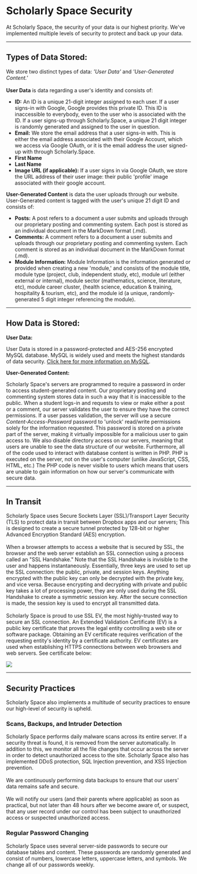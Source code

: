 <h1><strong>Scholarly Space Security</strong></h1>
<p> At Scholarly Space, the security of your data is our highest priority. We've implemented multiple levels of security to protect and back up your data. </p>
<hr>
<h2>Types of Data Stored:</h2>
<p> We store two distinct types of data: <i>'User Data'</i> and <i>'User-Generated Content.'</i>
    <br>
    <br> <strong>User Data</strong> is data regarding a user's identity and consists of: </p>
<ul>
    <li> <strong>ID:</strong> An ID is a unique 21-digit integer assigned to each user. If a user signs-in with Google, Google provides this private ID. This ID is inaccessible to everybody, even to the user who is associated with the ID. If a user signs-up through Scholarly.Space, a unique 21 digit integer is randomly generated and assigned to the user in question. </li>
    <li> <strong>Email:</strong> We store the email address that a user signs-in with. This is either the email address associated with their Google Account, which we access via Google OAuth, or it is the email address the user signed-up with through Scholarly.Space. </li>
    <li> <strong>First Name</strong> </li>
    <li> <strong>Last Name</strong> </li>
    <li> <strong>Image URL (if applicable):</strong> If a user signs in via Google OAuth, we store the URL address of their user image: their public 'profile' image associated with their google account. </li>
</ul>
<p> <strong>User-Generated Content</strong> is data the user uploads through our website. User-Generated content is tagged with the user's unique 21 digit ID and consists of: </p>
<ul>
    <li> <strong>Posts:</strong> A post refers to a document a user submits and uploads through our proprietary posting and commenting system. Each post is stored as an individual document in the MarkDown format (.md). </li>
    <li> <strong>Comments:</strong> A comment refers to a document a user submits and uploads through our proprietary posting and commenting system. Each comment is stored as an individual document in the MarkDown format (.md). </li>
    <li> <strong>Module Information:</strong> Module Information is the information generated or provided when creating a new 'module,' and consists of the module title, module type (project, club, independent study, etc), module url (either external or internal), module sector (mathematics, science, literature, etc), module career cluster, (health science, education & training, hospitality & tourism, etc), and the module id (a unique, randomly-generated 5 digit integer referencing the module). </li>
</ul>
<hr>
<h2>How Data is Stored: </h2> <strong>User Data: </strong>
<p> User Data is stored in a password-protected and AES-256 encrypted MySQL database. MySQL is widely used and meets the highest standards of data security. <a href="https://dev.mysql.com/doc/refman/5.7/en/">Click here for more information on MySQL</a>.
    <br> </p> <strong>User-Generated Content: </strong>
<p> Scholarly Space's servers are programmed to require a password in order to access student-generated content. Our proprietary posting and commenting system stores data in such a way that it is inaccessible to the public. When a student logs-in and requests to view or make either a post or a comment, our server validates the user to ensure they have the correct permissions. If a user passes validation, the server will use a secure <i>Content-Access-Password</i> password to 'unlock' read/write permissions solely for the information requested. This password is stored on a private part of the server, making it virtually impossible for a malicious user to gain access to. We also disable directory access on our servers, meaning that users are unable to see the data structure of our website. Furthermore, all of the code used to interact with database content is written in PHP. PHP is executed on the server, not on the user's computer (unlike JavaScript, CSS, HTML, etc.) The PHP code is never visible to users which means that users are unable to gain information on how our server's communicate with secure data.
    <br> </p>
<hr>
<h2>In Transit</h2>
<p> Scholarly Space uses Secure Sockets Layer (SSL)/Transport Layer Security (TLS) to protect data in transit between Dropbox apps and our servers; This is designed to create a secure tunnel protected by 128-bit or higher Advanced Encryption Standard (AES) encryption.
    <br>
    <br> When a browser attempts to access a website that is secured by SSL, the browser and the web server establish an SSL connection using a process called an "SSL Handshake." Note that the SSL Handshake is invisible to the user and happens instantaneously. Essentially, three keys are used to set up the SSL connection: the public, private, and session keys. Anything encrypted with the public key can only be decrypted with the private key, and vice versa. Because encrypting and decrypting with private and public key takes a lot of processing power, they are only used during the SSL Handshake to create a symmetric session key. After the secure connection is made, the session key is used to encrypt all transmitted data.
    <br>
    <br> Scholarly Space is proud to use SSL EV, the most highly-trusted way to secure an SSL connection. An Extended Validation Certificate (EV) is a public key certificate that proves the legal entity controlling a web site or software package. Obtaining an EV certificate requires verification of the requesting entity's identity by a certificate authority. EV certificates are used when establishing HTTPS connections between web browsers and web servers. See certificate below: </p> <img src="https://scholarly.space/src/ev.png">
<hr>
<h2>Security Practices</h2>
<p>Scholarly Space also implements a multitude of security practices to ensure our high-level of security is upheld.</p>
<h3>Scans, Backups, and Intruder Detection</h3>
<p> Scholarly Space performs daily malware scans across its entire server. If a security threat is found, it is removed from the server automatically. In addition to this, we monitor all the file changes that occur across the server in order to detect unauthorized access to the site. Scholarly Space also has implemented DDoS protection, SQL Injection prevention, and XSS Injection prevention.
    <br>
    <br> We are continuously performing data backups to ensure that our users' data remains safe and secure.
    <br>
    <br> We will notify our users (and their parents where applicable) as soon as practical, but not later than 48 hours after we become aware of, or suspect, that any user record under our control has been subject to unauthorized access or suspected unauthorized access.</p>
<h3>Regular Password Changing</h3>
<p> Scholarly Space uses several server-side passwords to secure our database tables and content. These passwords are randomly generated and consist of numbers, lowercase letters, uppercase letters, and symbols. We change all of our passwords weekly. </p>